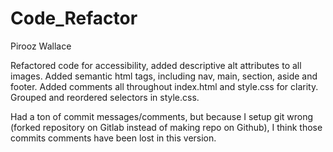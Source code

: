 # Code_Refactor
Pirooz Wallace

Refactored code for accessibility, added descriptive alt attributes to all images. Added semantic html tags, including nav, main, section, aside and footer. Added comments all throughout index.html and style.css for clarity. Grouped and reordered selectors in style.css.

Had a ton of commit messages/comments, but because I setup git wrong (forked repository on Gitlab instead of making repo on Github), I think those commits comments have been lost in this version.